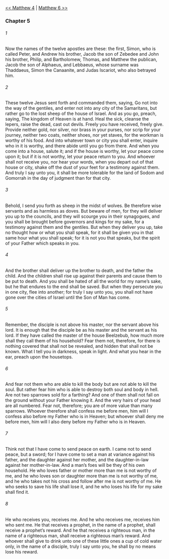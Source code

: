 [<< Matthew 4](Matthew%204.md)  |  [Matthew 6 >>](Matthew%206.md)

### Chapter 5
###### 1
Now the names of the twelve apostles are these: the first, Simon, who is called Peter, and Andrew his brother, Jacob the son of Zebedee and John his brother, Philip, and Bartholomew, Thomas, and Matthew the publican, Jacob the son of Alphaeus, and Lebbaeus, whose surname was Thaddaeus, Simon the Canaanite, and Judas Iscariot, who also betrayed him.

###### 2
These twelve Jesus sent forth and commanded them, saying, Go not into the way of the gentiles, and enter not into any city of the Samaritans, but rather go to the lost sheep of the house of Israel. And as you go, preach, saying, The kingdom of Heaven is at hand. Heal the sick, cleanse the lepers, raise the dead, cast out devils. Freely you have received, freely give. Provide neither gold, nor silver, nor brass in your purses, nor scrip for your journey, neither two coats, neither shoes, nor yet staves, for the workman is worthy of his food. And into whatever town or city you shall enter, inquire who in it is worthy, and there abide until you go from there. And when you come into a house, salute it; and if the house is worthy, let your peace come upon it; but if it is not worthy, let your peace return to you. And whoever shall not receive you, nor hear your words, when you depart out of that house or city, shake off the dust of your feet for a testimony against them. And truly I say unto you, it shall be more tolerable for the land of Sodom and Gomorrah in the day of judgment than for that city.

###### 3
Behold, I send you forth as sheep in the midst of wolves. Be therefore wise servants and as harmless as doves. But beware of men, for they will deliver you up to the councils, and they will scourge you in their synagogues, and you shall be brought before governors and kings for my sake, for a testimony against them and the gentiles. But when they deliver you up, take no thought how or what you shall speak, for it shall be given you in that same hour what you shall speak; for it is not you that speaks, but the spirit of your Father which speaks in you.

###### 4
And the brother shall deliver up the brother to death, and the father the child. And the children shall rise up against their parents and cause them to be put to death. And you shall be hated of all the world for my name’s sake, but he that endures to the end shall be saved. But when they persecute you in one city, flee into another; for truly I say unto you, you shall not have gone over the cities of Israel until the Son of Man has come.

###### 5
Remember, the disciple is not above his master, nor the servant above his lord. It is enough that the disciple be as his master and the servant as his lord. If they have called the master of the house Beelzebub, how much more shall they call them of his household? Fear them not, therefore, for there is nothing covered that shall not be revealed, and hidden that shall not be known. What I tell you in darkness, speak in light. And what you hear in the ear, preach upon the housetops.

###### 6
And fear not them who are able to kill the body but are not able to kill the soul. But rather fear him who is able to destroy both soul and body in hell. Are not two sparrows sold for a farthing? And one of them shall not fall on the ground without your Father knowing it. And the very hairs of your head are all numbered. Fear not, therefore; you are of more value than many sparrows. Whoever therefore shall confess me before men, him will I confess also before my Father who is in Heaven; but whoever shall deny me before men, him will I also deny before my Father who is in Heaven.

###### 7
Think not that I have come to send peace on earth. I came not to send peace, but a sword; for I have come to set a man at variance against his father, and the daughter against her mother, and the daughter-in-law against her mother-in-law. And a man’s foes will be they of his own household. He who loves father or mother more than me is not worthy of me, and he who loves son or daughter more than me is not worthy of me, and he who takes not his cross and follow after me is not worthy of me. He who seeks to save his life shall lose it, and he who loses his life for my sake shall find it.

###### 8
He who receives you, receives me. And he who receives me, receives him who sent me. He that receives a prophet, in the name of a prophet, shall receive a prophet’s reward. And he that receives a righteous man, in the name of a righteous man, shall receive a righteous man’s reward. And whoever shall give to drink unto one of these little ones a cup of cold water only, in the name of a disciple, truly I say unto you, he shall by no means lose his reward.